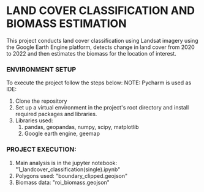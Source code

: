 # LAND COVER CLASSIFICATION AND BIOMASS ESTIMATION

This project conducts land cover classification using Landsat imagery using the Google Earth Engine platform, detects change in land cover from 2020 to 2022 and then estimates the biomass for the location of interest.

### ENVIRONMENT SETUP
To execute the project follow the steps below: NOTE: Pycharm is used as IDE:

1. Clone the repository
2. Set up a virtual environment in the project's root directory and install required packages and libraries.
3. Libraries used:
   1. pandas, geopandas, numpy, scipy, matplotlib
   2. Google earth engine, geemap
   
### PROJECT EXECUTION:
1. Main analysis is in the jupyter notebook: "1_landcover_classification(single).ipynb"
2. Polygons used: "boundary_clipped.geojson"
3. Biomass data: "roi_biomass.geojson"
